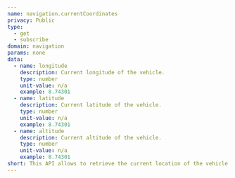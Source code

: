 ```yaml
---
name: navigation.currentCoordinates
privacy: Public
type:
  - get
  - subscribe
domain: navigation
params: none
data:
  - name: longitude
    description: Current longitude of the vehicle.
    type: number
    unit-value: n/a
    example: 8.74301
  - name: latitude
    description: Current latitude of the vehicle.
    type: number
    unit-value: n/a
    example: 8.74301
  - name: altitude
    description: Current altitude of the vehicle.
    type: number
    unit-value: n/a
    example: 8.74301
short: This API allows to retrieve the current location of the vehicle.
---
```


